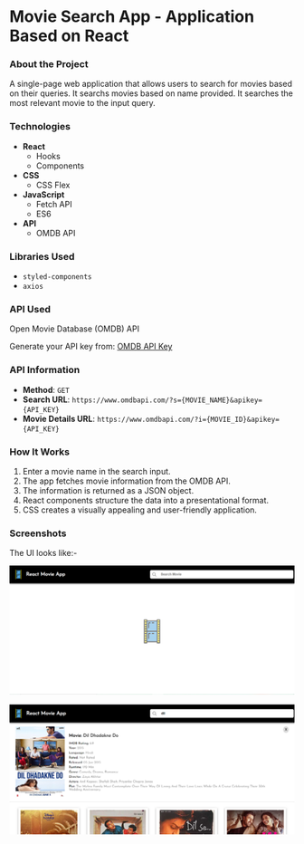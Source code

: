 # Movie Search App - Application Based on React

### About the Project

A single-page web application that allows users to search for movies based on their queries. It searchs movies based on name provided. It searches the most relevant movie to the input query.

### Technologies

- **React**
  - Hooks
  - Components
- **CSS**
  - CSS Flex
- **JavaScript**
  - Fetch API
  - ES6
- **API**
  - OMDB API

### Libraries Used

- `styled-components`
- `axios`

### API Used

Open Movie Database (OMDB) API

Generate your API key from: [OMDB API Key](http://www.omdbapi.com/apikey.aspx)

### API Information

- **Method**: `GET`
- **Search URL**: `https://www.omdbapi.com/?s={MOVIE_NAME}&apikey={API_KEY}`
- **Movie Details URL**: `https://www.omdbapi.com/?i={MOVIE_ID}&apikey={API_KEY}`

### How It Works

1. Enter a movie name in the search input.
2. The app fetches movie information from the OMDB API.
3. The information is returned as a JSON object.
4. React components structure the data into a presentational format.
5. CSS creates a visually appealing and user-friendly application.

### Screenshots

The UI looks like:-

![Initial UI](I1.png)

![First Image](I2.png)